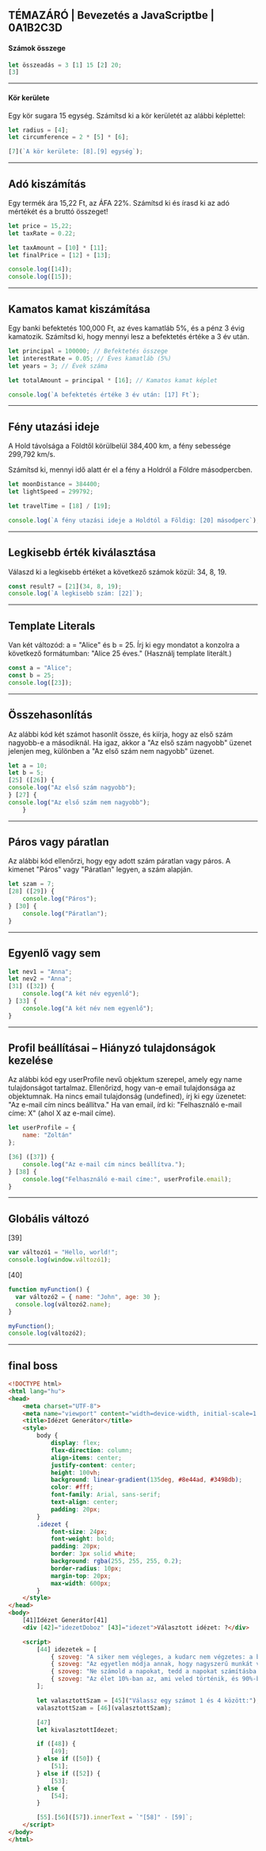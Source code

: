 ## TÉMAZÁRÓ | Bevezetés a JavaScriptbe | 0A1B2C3D

#### Számok összege


```js
let összeadás = 3 [1] 15 [2] 20;
[3]
```

---

#### Kör kerülete

Egy kör sugara 15 egység. Számítsd ki a kör kerületét az alábbi képlettel:

```js
let radius = [4]; 
let circumference = 2 * [5] * [6]; 

[7](`A kör kerülete: [8].[9] egység`);
```


---

## Adó kiszámítás

Egy termék ára 15,22 Ft, az ÁFA 22%. Számítsd ki és írasd ki az adó mértékét és a bruttó összeget!



```js
let price = 15,22;
let taxRate = 0.22;

let taxAmount = [10] * [11]; 
let finalPrice = [12] + [13];

console.log([14]);
console.log([15]);
```

---

## Kamatos kamat kiszámítása

Egy banki befektetés 100,000 Ft, az éves kamatláb 5%, és a pénz 3 évig kamatozik. Számítsd ki, hogy mennyi lesz a befektetés értéke a 3 év után.

```js
let principal = 100000; // Befektetés összege
let interestRate = 0.05; // Éves kamatláb (5%)
let years = 3; // Évek száma

let totalAmount = principal * [16]; // Kamatos kamat képlet

console.log(`A befektetés értéke 3 év után: [17] Ft`);
```

---

## Fény utazási ideje


A Hold távolsága a Földtől körülbelül 384,400 km, a fény sebessége 299,792 km/s.

Számítsd ki, mennyi idő alatt ér el a fény a Holdról a Földre másodpercben.

```js
let moonDistance = 384400;
let lightSpeed = 299792;

let travelTime = [18] / [19];

console.log(`A fény utazási ideje a Holdtól a Földig: [20] másodperc`);
```

---

## Legkisebb érték kiválasztása

Válaszd ki a legkisebb értéket a következő számok közül: 34, 8, 19.

```js
const result7 = [21](34, 8, 19);
console.log(`A legkisebb szám: [22]`);
```
---

## Template Literals

Van két változód: a = "Alice" és b = 25. Írj ki egy mondatot a konzolra a következő formátumban:
"Alice 25 éves." (Használj template literált.)

```js
const a = "Alice";
const b = 25;
console.log([23]);
```

---


## Összehasonlítás

Az alábbi kód két számot hasonlít össze, és kiírja, hogy az első szám nagyobb-e a másodiknál. Ha igaz, akkor a "Az első szám nagyobb" üzenet jelenjen meg, különben a "Az első szám nem nagyobb" üzenet.

```js
let a = 10;
let b = 5;
[25] ([26]) {
console.log("Az első szám nagyobb");
} [27] {
console.log("Az első szám nem nagyobb");
    }
```

---

## Páros vagy páratlan

Az alábbi kód ellenőrzi, hogy egy adott szám páratlan vagy páros. A kimenet "Páros" vagy "Páratlan" legyen, a szám alapján.


```js
let szam = 7;
[28] ([29]) {
    console.log("Páros");
} [30] {
    console.log("Páratlan");
}
```

---

## Egyenlő vagy sem

```js
let nev1 = "Anna";
let nev2 = "Anna";
[31] ([32]) {
    console.log("A két név egyenlő");
} [33] {
    console.log("A két név nem egyenlő");
}
```

---


## Profil beállításai – Hiányzó tulajdonságok kezelése

Az alábbi kód egy userProfile nevű objektum szerepel, amely egy name tulajdonságot tartalmaz.
Ellenőrizd, hogy van-e email tulajdonsága az objektumnak.
Ha nincs email tulajdonság (undefined), írj ki egy üzenetet: "Az e-mail cím nincs beállítva."
Ha van email, írd ki: "Felhasználó e-mail címe: X" (ahol X az e-mail címe).

```js
let userProfile = {
    name: "Zoltán"
};

[36] ([37]) {
    console.log("Az e-mail cím nincs beállítva.");
} [38] {
    console.log("Felhasználó e-mail címe:", userProfile.email);
}
```
---

## Globális változó





[39]
```js
var változó1 = "Hello, world!";
console.log(window.változó1);
```

[40]
```js
function myFunction() {
  var változó2 = { name: "John", age: 30 };
  console.log(változó2.name); 
}

myFunction();
console.log(változó2);
```

---

## final boss

```html
<!DOCTYPE html>
<html lang="hu">
<head>
    <meta charset="UTF-8">
    <meta name="viewport" content="width=device-width, initial-scale=1.0">
    <title>Idézet Generátor</title>
    <style>
        body {
            display: flex;
            flex-direction: column;
            align-items: center;
            justify-content: center;
            height: 100vh;
            background: linear-gradient(135deg, #8e44ad, #3498db);
            color: #fff;
            font-family: Arial, sans-serif;
            text-align: center;
            padding: 20px;
        }
        .idezet {
            font-size: 24px;
            font-weight: bold;
            padding: 20px;
            border: 3px solid white;
            background: rgba(255, 255, 255, 0.2);
            border-radius: 10px;
            margin-top: 20px;
            max-width: 600px;
        }
    </style>
</head>
<body>
    [41]Idézet Generátor[41]
    <div [42]="idezetDoboz" [43]="idezet">Választott idézet: ?</div>

    <script>
        [44] idezetek = [
            { szoveg: "A siker nem végleges, a kudarc nem végzetes: a bátorság számít, hogy folytasd.", szerzo: "Winston Churchill" },
            { szoveg: "Az egyetlen módja annak, hogy nagyszerű munkát végezz, ha szereted, amit csinálsz.", szerzo: "Steve Jobs" },
            { szoveg: "Ne számold a napokat, tedd a napokat számításba.", szerzo: "Muhammad Ali" },
            { szoveg: "Az élet 10%-ban az, ami veled történik, és 90%-ban az, ahogyan reagálsz rá.", szerzo: "Charles R. Swindoll" }
        ];

        let valasztottSzam = [45]("Válassz egy számot 1 és 4 között:");
        valasztottSzam = [46](valasztottSzam);

        [47]
        let kivalasztottIdezet;

        if ([48]) {
            [49];
        } else if ([50]) {
            [51];
        } else if ([52]) {
            [53];
        } else {
            [54];
        }

        [55].[56]([57]).innerText = `"[58]" - [59]`;
    </script>
</body>
</html>
```

